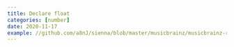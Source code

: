 ```yaml
---
title: Declare float
categories: [number]
date: 2020-11-17
example: //github.com/a8nJ/sienna/blob/master/musicbrainz/musicbrainz-release.php
---
```

